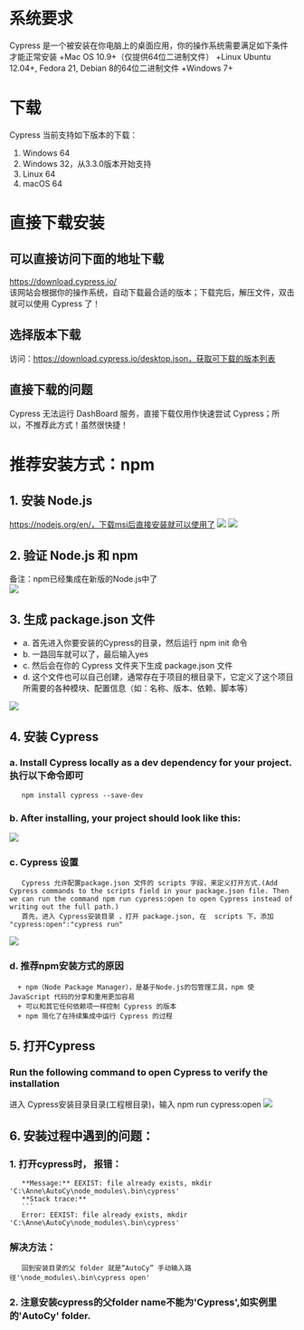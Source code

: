 # 系统要求
Cypress 是一个被安装在你电脑上的桌面应用，你的操作系统需要满足如下条件才能正常安装
+Mac OS 10.9+（仅提供64位二进制文件）
+Linux Ubuntu 12.04+, Fedora 21, Debian 8的64位二进制文件
+Windows 7+

# 下载
Cypress 当前支持如下版本的下载：
1. Windows 64
2. Windows 32，从3.3.0版本开始支持
3. Linux 64
4. macOS 64

# 直接下载安装
## 可以直接访问下面的地址下载   
https://download.cypress.io/   
该网站会根据你的操作系统，自动下载最合适的版本；下载完后，解压文件，双击就可以使用 Cypress 了！   
## 选择版本下载
访问：https://download.cypress.io/desktop.json，获取可下载的版本列表
## 直接下载的问题
Cypress 无法运行 DashBoard 服务，直接下载仅用作快速尝试 Cypress；所以，不推荐此方式！虽然很快捷！

# 推荐安装方式：npm
## 1. 安装 Node.js
https://nodejs.org/en/，下载msi后直接安装就可以使用了
<img src="https://github.com/annezhangprivate/annezhangprivate/blob/main/Cypress/Image/setup1.jpg">
<img src="https://github.com/annezhangprivate/annezhangprivate/blob/main/Cypress/Image/msi2.jpg">

## 2. 验证 Node.js 和 npm
备注：npm已经集成在新版的Node.js中了   
<img src="https://github.com/annezhangprivate/annezhangprivate/blob/main/Cypress/Image/%E9%AA%8C%E8%AF%81Node%20and%20npm.jpg">

## 3. 生成 package.json 文件
+ a. 首先进入你要安装的Cypress的目录，然后运行 npm init 命令
+ b. 一路回车就可以了，最后输入yes
+ c. 然后会在你的 Cypress 文件夹下生成  package.json  文件
+ d. 这个文件也可以自己创建，通常存在于项目的根目录下，它定义了这个项目所需要的各种模块、配置信息（如：名称、版本、依赖、脚本等）
<img src="https://github.com/annezhangprivate/annezhangprivate/blob/main/Cypress/Image/%E7%94%9F%E6%88%90package%E6%96%87%E4%BB%B6.jpg">

## 4. 安装 Cypress
### a. Install Cypress locally as a dev dependency for your project. 执行以下命令即可   
       npm install cypress --save-dev
### b. After installing, your project should look like this:
<img src="https://github.com/annezhangprivate/annezhangprivate/blob/main/Cypress/Image/folder%20tree.jpg">

### c. Cypress 设置   
       Cypress 允许配置package.json 文件的 scripts 字段，来定义打开方式.(Add Cypress commands to the scripts field in your package.json file. Then we can run the command npm run cypress:open to open Cypress instead of writing out the full path.)
       首先，进入 Cypress安装目录 ，打开 package.json, 在  scripts 下，添加 "cypress:open":"cypress run"  
<img src="https://github.com/annezhangprivate/annezhangprivate/blob/main/Cypress/Image/Cypress%20setting.jpg">           

### d. 推荐npm安装方式的原因   
      + npm（Node Package Manager），是基于Node.js的包管理工具，npm 使 JavaScript 代码的分享和重用更加容易   
      + 可以和其它任何依赖项一样控制 Cypress 的版本   
      + npm 简化了在持续集成中运行 Cypress 的过程   
      
## 5. 打开Cypress
### Run the following command to open Cypress to verify the installation 
进入 Cypress安装目录目录(工程根目录)，输入
       npm run cypress:open
<img src="https://github.com/annezhangprivate/annezhangprivate/blob/main/Cypress/Image/Open%20cypress.jpg"> 


## 6. 安装过程中遇到的问题：
### 1. 打开cypress时， 报错：
       **Message:** EEXIST: file already exists, mkdir 'C:\Anne\AutoCy\node_modules\.bin\cypress'   
       **Stack trace:**
       ```
       Error: EEXIST: file already exists, mkdir 'C:\Anne\AutoCy\node_modules\.bin\cypress'
### 解决方法：    
       回到安装目录的父 folder 就是“AutoCy” 手动输入路径'\node_modules\.bin\cypress open'
       
### 2. 注意安装cypress的父folder name不能为'Cypress',如实例里的'AutoCy' folder.
